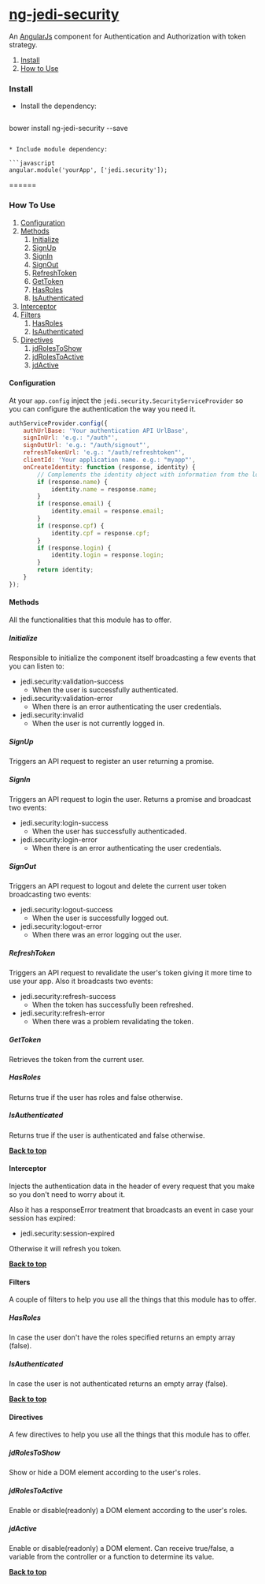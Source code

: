 # [ng-jedi-security](https://github.com/jediproject/ng-jedi-security)
An [AngularJs](https://angularjs.org/) component for Authentication and Authorization with token strategy.

1. [Install](#install)
1. [How to Use](#how-to-use)


### Install

* Install the dependency:

   ```shell
bower install ng-jedi-security --save
   ```
   
* Include module dependency:

   ```javascript
angular.module('yourApp', ['jedi.security']);
   ```
======

### How To Use

1. [Configuration](#configuration)
1. [Methods](#methods)
	1. [Initialize](#initialize)
	1. [SignUp](#signup)
	1. [SignIn](#signin)
	1. [SignOut](#signout)
	1. [RefreshToken](#refreshtoken)
	1. [GetToken](#gettoken)
	1. [HasRoles](#hasroles)
	1. [IsAuthenticated](#isauthenticated)
1. [Interceptor](#interceptor)
1. [Filters](#filters)
	1. [HasRoles](#hasroles)
	1. [IsAuthenticated](#isauthenticated)
1. [Directives](#directives)
	1. [jdRolesToShow](#jdrolestoshow)
	1. [jdRolesToActive](#jdrolestoactive)
	1. [jdActive](#jdactive)

#### Configuration

At your ```app.config``` inject the ```jedi.security.SecurityServiceProvider``` so you can configure the authentication the way you need it.


```javascript
authServiceProvider.config({
	authUrlBase: 'Your authentication API UrlBase',
	signInUrl: 'e.g.: "/auth"',
	signOutUrl: 'e.g.: "/auth/signout"',
	refreshTokenUrl: 'e.g.: "/auth/refreshtoken"',
	clientId: 'Your application name. e.g.: "myapp"',
	onCreateIdentity: function (response, identity) {		
		// Complements the identity object with information from the logged user:
		if (response.name) {
			identity.name = response.name;
		}
		if (response.email) {
			identity.email = response.email;
		}
		if (response.cpf) {
			identity.cpf = response.cpf;
		}
		if (response.login) {
			identity.login = response.login;
		}
		return identity;
	}
});
```

#### Methods
All the functionalities that this module has to offer.

##### Initialize
Responsible to initialize the component itself broadcasting a few events that you can listen to:
- jedi.security:validation-success
	- When the user is successfully authenticated.
- jedi.security:validation-error
	- When there is an error authenticating the user credentials.
- jedi.security:invalid
	- When the user is not currently logged in.
 
##### SignUp
Triggers an API request to register an user returning a promise.
##### SignIn
Triggers an API request to login the user. Returns a promise and broadcast two events:
- jedi.security:login-success
	- When the user has successfully authenticaded.
- jedi.security:login-error
	- When there is an error authenticating the user credentials.
	
##### SignOut
Triggers an API request to logout and delete the current user token broadcasting two events:
- jedi.security:logout-success
	- When the user is successfully logged out.
- jedi.security:logout-error
	- When there was an error logging out the user.
	 
##### RefreshToken
Triggers an API request to revalidate the user's token giving it more time to use your app. Also it broadcasts two events:
- jedi.security:refresh-success
	- When the token has successfully been refreshed.
- jedi.security:refresh-error
	- When there was a problem revalidating the token.

##### GetToken
Retrieves the token from the current user.

##### HasRoles
Returns true if the user has roles and false otherwise.

##### IsAuthenticated
Returns true if the user is authenticated and false otherwise.

**[Back to top](#ng-jedi-security)**

#### Interceptor
Injects the authentication data in the header of every request that you make so you don't need to worry about it.

Also it has a responseError treatment that broadcasts an event in case your session has expired:
- jedi.security:session-expired

Otherwise it will refresh you token.

**[Back to top](#ng-jedi-security)**

#### Filters
A couple of filters to help you use all the things that this module has to offer.
##### HasRoles
In case the user don't have the roles specified returns an empty array (false).
##### IsAuthenticated
In case the user is not authenticated returns an empty array (false).

**[Back to top](#ng-jedi-security)**

#### Directives
A few directives to help you use all the things that this module has to offer.
##### jdRolesToShow
Show or hide a DOM element according to the user's roles.

##### jdRolesToActive
Enable or disable(readonly) a DOM element according to the user's roles.

##### jdActive
Enable or disable(readonly) a DOM element. Can receive true/false, a variable from the controller or a function to determine its value.

**[Back to top](#ng-jedi-security)**
